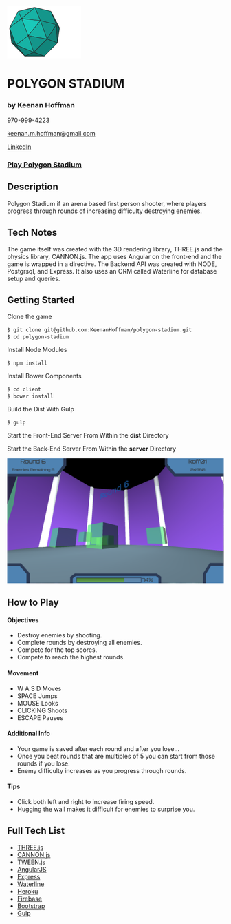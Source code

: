 <img alt="loading..." src=./README_images/polygon.png width=172 height=121.5 />

# POLYGON STADIUM
### by Keenan Hoffman

970-999-4223

keenan.m.hoffman@gmail.com

[LinkedIn](www.linkedin.com/in/keenanhoffman)

### [Play Polygon Stadium](https://polygonstadium.com)

## Description

Polygon Stadium if an arena based first person shooter, where players progress through rounds of increasing difficulty destroying enemies.

## Tech Notes

The game itself was created with the 3D rendering library, THREE.js and the physics library, CANNON.js. The app uses Angular on the front-end and the game is wrapped in a directive. The Backend API was created with NODE, Postgrsql, and Express. It also uses an ORM called Waterline for database setup and queries.

## Getting Started
Clone the game
```
$ git clone git@github.com:KeenanHoffman/polygon-stadium.git
$ cd polygon-stadium
```
Install Node Modules
```
$ npm install
```
Install Bower Components
```
$ cd client
$ bower install
```
Build the Dist With Gulp
```
$ gulp
```
Start the Front-End Server From Within the **dist** Directory

Start the Back-End Server From Within the **server** Directory

<img alt="loading..." src=./README_images/screenshot_1.png width=900 />

## How to Play
#### Objectives
* Destroy enemies by shooting.
* Complete rounds by destroying all enemies.
* Compete for the top scores.
* Compete to reach the highest rounds.

#### Movement
* W A S D Moves
* SPACE Jumps
* MOUSE Looks
* CLICKING Shoots
* ESCAPE Pauses

#### Additional Info
* Your game is saved after each round and after you lose...
* Once you beat rounds that are multiples of 5 you can start from those rounds if you lose.
* Enemy difficulty increases as you progress through rounds.

#### Tips
* Click both left and right to increase firing speed.
* Hugging the wall makes it difficult for enemies to surprise you.

## Full Tech List
* [THREE.js](http://threejs.org)
* [CANNON.js](http://www.cannonjs.org)
* [TWEEN.js](https://github.com/tweenjs/tween.js)
* [AngularJS](https://angularjs.org)
* [Express](http://expressjs.com)
* [Waterline](http://sailsjs.org/documentation/reference/waterline-orm)
* [Heroku](https://heroku.com)
* [Firebase](https://www.firebase.com)
* [Bootstrap](http://getbootstrap.com)
* [Gulp](http://gulpjs.com)

